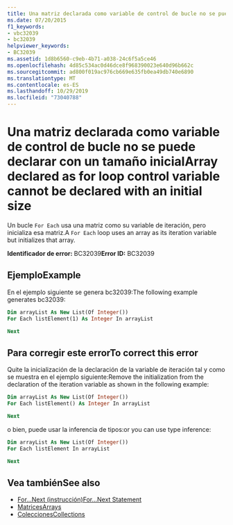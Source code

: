 ```yaml
---
title: Una matriz declarada como variable de control de bucle no se puede declarar con un tamaño inicial
ms.date: 07/20/2015
f1_keywords:
- vbc32039
- bc32039
helpviewer_keywords:
- BC32039
ms.assetid: 1d8b6560-c9eb-4b71-a038-24c6f5a5ce46
ms.openlocfilehash: 4d85c534ac0d46dce8f968390023e640d96b662c
ms.sourcegitcommit: ad800f019ac976cb669e635fb0ea49db740e6890
ms.translationtype: MT
ms.contentlocale: es-ES
ms.lasthandoff: 10/29/2019
ms.locfileid: "73040788"
---
```

# <a name="array-declared-as-for-loop-control-variable-cannot-be-declared-with-an-initial-size"></a><span data-ttu-id="46a3c-102">Una matriz declarada como variable de control de bucle no se puede declarar con un tamaño inicial</span><span class="sxs-lookup"><span data-stu-id="46a3c-102">Array declared as for loop control variable cannot be declared with an initial size</span></span>

<span data-ttu-id="46a3c-103">Un bucle `For Each` usa una matriz como su variable de iteración, pero inicializa esa matriz.</span><span class="sxs-lookup"><span data-stu-id="46a3c-103">A `For Each` loop uses an array as its iteration variable but initializes that array.</span></span>

<span data-ttu-id="46a3c-104">**Identificador de error:** BC32039</span><span class="sxs-lookup"><span data-stu-id="46a3c-104">**Error ID:** BC32039</span></span>

## <a name="example"></a><span data-ttu-id="46a3c-105">Ejemplo</span><span class="sxs-lookup"><span data-stu-id="46a3c-105">Example</span></span>

<span data-ttu-id="46a3c-106">En el ejemplo siguiente se genera bc32039:</span><span class="sxs-lookup"><span data-stu-id="46a3c-106">The following example generates bc32039:</span></span>

```vb  
Dim arrayList As New List(Of Integer())
For Each listElement(1) As Integer In arrayList

Next
```  

## <a name="to-correct-this-error"></a><span data-ttu-id="46a3c-107">Para corregir este error</span><span class="sxs-lookup"><span data-stu-id="46a3c-107">To correct this error</span></span>  

<span data-ttu-id="46a3c-108">Quite la inicialización de la declaración de la variable de iteración tal y como se muestra en el ejemplo siguiente:</span><span class="sxs-lookup"><span data-stu-id="46a3c-108">Remove the initialization from the declaration of the iteration variable as shown in the following example:</span></span>

```vb
Dim arrayList As New List(Of Integer())
For Each listElement() As Integer In arrayList

Next
```

<span data-ttu-id="46a3c-109">o bien, puede usar la inferencia de tipos:</span><span class="sxs-lookup"><span data-stu-id="46a3c-109">or you can use type inference:</span></span>

```vb
Dim arrayList As New List(Of Integer())
For Each listElement In arrayList

Next
```

## <a name="see-also"></a><span data-ttu-id="46a3c-110">Vea también</span><span class="sxs-lookup"><span data-stu-id="46a3c-110">See also</span></span>

- [<span data-ttu-id="46a3c-111">For...Next (instrucción)</span><span class="sxs-lookup"><span data-stu-id="46a3c-111">For...Next Statement</span></span>](../statements/for-next-statement.md)
- [<span data-ttu-id="46a3c-112">Matrices</span><span class="sxs-lookup"><span data-stu-id="46a3c-112">Arrays</span></span>](../../programming-guide/language-features/arrays/index.md)
- [<span data-ttu-id="46a3c-113">Colecciones</span><span class="sxs-lookup"><span data-stu-id="46a3c-113">Collections</span></span>](../../../standard/collections/index.md)
